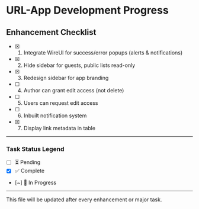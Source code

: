 # URL-App Development Progress

## Enhancement Checklist

- [x] 1. Integrate WireUI for success/error popups (alerts & notifications)
- [x] 2. Hide sidebar for guests, public lists read-only
- [x] 3. Redesign sidebar for app branding
- [ ] 4. Author can grant edit access (not delete)
- [ ] 5. Users can request edit access
- [ ] 6. Inbuilt notification system
- [x] 7. Display link metadata in table

---

### Task Status Legend
- [ ] ⏳ Pending
- [x] ✅ Complete
- [~] 🔄 In Progress

---

This file will be updated after every enhancement or major task.
